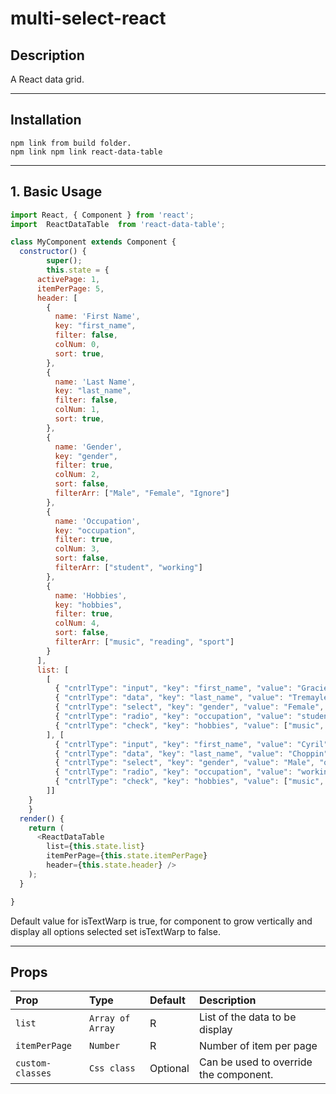 # multi-select-react

## Description
A React data grid.

----
## Installation
```
npm link from build folder.
npm link npm link react-data-table
```
----
## 1. Basic Usage
```js
import React, { Component } from 'react';
import  ReactDataTable  from 'react-data-table';

class MyComponent extends Component {
  constructor() {
        super();
        this.state = {
      activePage: 1,
      itemPerPage: 5,
      header: [
        {
          name: 'First Name',
          key: "first_name",
          filter: false,
          colNum: 0,
          sort: true,
        },
        {
          name: 'Last Name',
          key: "last_name",
          filter: false,
          colNum: 1,
          sort: true,
        },
        {
          name: 'Gender',
          key: "gender",
          filter: true,
          colNum: 2,
          sort: false,
          filterArr: ["Male", "Female", "Ignore"]
        },
        {
          name: 'Occupation',
          key: "occupation",
          filter: true,
          colNum: 3,
          sort: false,
          filterArr: ["student", "working"]
        },
        {
          name: 'Hobbies',
          key: "hobbies",
          filter: true,
          colNum: 4,
          sort: false,
          filterArr: ["music", "reading", "sport"]
        }
      ],
      list: [
        [
          { "cntrlType": "input", "key": "first_name", "value": "Gracie", "toBeDisplay": true },
          { "cntrlType": "data", "key": "last_name", "value": "Tremayle", "toBeDisplay": true },
          { "cntrlType": "select", "key": "gender", "value": "Female", "options": ["Male", "Female", "Ignore"], "toBeDisplay": true },
          { "cntrlType": "radio", "key": "occupation", "value": "student", "options": ["student", "working"], "toBeDisplay": true },
          { "cntrlType": "check", "key": "hobbies", "value": ["music", "reading"], "optionsArr": ["music", "reading", "sport"], "toBeDisplay": true }
        ], [
          { "cntrlType": "input", "key": "first_name", "value": "Cyril", "toBeDisplay": true },
          { "cntrlType": "data", "key": "last_name", "value": "Choppin", "toBeDisplay": true },
          { "cntrlType": "select", "key": "gender", "value": "Male", "options": ["Male", "Female", "Ignore"], "toBeDisplay": true },
          { "cntrlType": "radio", "key": "occupation", "value": "working", "options": ["student", "working"], "toBeDisplay": true },
          { "cntrlType": "check", "key": "hobbies", "value": ["music", "reading"], "optionsArr": ["music", "reading", "sport"], "toBeDisplay": true }
        ]]
    }
    }
  render() {
    return (
      <ReactDataTable
        list={this.state.list}
        itemPerPage={this.state.itemPerPage}
        header={this.state.header} />
    );
  }

}

```
Default value for isTextWarp is true, for component to grow vertically and display all options selected set isTextWarp to false.

----

## Props

| Prop  | Type  | Default | Description |
|:--------- | :---- | :----   |:----  |
| `list` | `Array of Array` | R | List of the data to be display
| `itemPerPage` | `Number` | R | Number of item per page
| `custom-classes` | `Css class` | Optional | Can be used to override the component.
